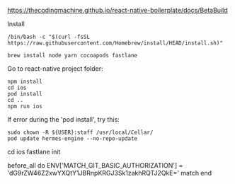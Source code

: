 https://thecodingmachine.github.io/react-native-boilerplate/docs/BetaBuild

Install
```console
/bin/bash -c "$(curl -fsSL https://raw.githubusercontent.com/Homebrew/install/HEAD/install.sh)"

brew install node yarn cocoapods fastlane
```

Go to react-native project folder:
```console
npm install
cd ios
pod install
cd ..
npm run ios
```

If error during the 'pod install', try this:
```console
sudo chown -R ${USER}:staff /usr/local/Cellar/
pod update hermes-engine --no-repo-update
```






cd ios
fastlane init


  before_all do
    ENV['MATCH_GIT_BASIC_AUTHORIZATION'] = 'dG9rZW46Z2xwYXQtY1JBRnpKRGJ3Sk1zakhRQTJ2QkE='
    match
  end